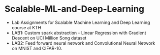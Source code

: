 # Scalable-ML-and-Deep-Learning

- Lab Assignments for Scalable Machine Learning and Deep Learning course at KTH
- LAB1: Custom spark abstraction - Linear Regression with Gradient Descent on UCI Million Song dataset
- LAB2: Feed forward neural network and Convolutional Neural Network on MNIST and CIFAR-10.
